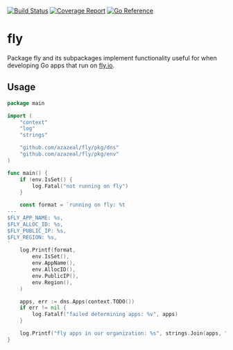 [![Build Status](https://github.com/azazeal/fly/actions/workflows/build.yml/badge.svg)](https://github.com/azazeal/fly/actions/workflows/build.yml)
[![Coverage Report](https://coveralls.io/repos/github/azazeal/fly/badge.svg?branch=master)](https://coveralls.io/github/azazeal/fly?branch=master)
[![Go Reference](https://pkg.go.dev/badge/github.com/azazeal/fly.svg)](https://pkg.go.dev/github.com/azazeal/fly)

# fly

Package fly and its subpackages implement functionality useful for when 
developing Go apps that run on [fly.io](https://fly.io).

## Usage

```go
package main

import (
	"context"
	"log"
	"strings"

	"github.com/azazeal/fly/pkg/dns"
	"github.com/azazeal/fly/pkg/env"
)

func main() {
	if !env.IsSet() {
		log.Fatal("not running on fly")
	}

	const format = `running on fly: %t
---
$FLY_APP_NAME: %s,
$FLY_ALLOC_ID: %s,
$FLY_PUBLIC_IP: %s,
$FLY_REGION: %s,
`
	log.Printf(format,
		env.IsSet(),
		env.AppName(),
		env.AllocID(),
		env.PublicIP(),
		env.Region(),
	)

	apps, err := dns.Apps(context.TODO())
	if err != nil {
		log.Fatalf("failed determining apps: %v", apps)
	}

	log.Printf("fly apps in our organization: %s", strings.Join(apps, ", "))
}
```
